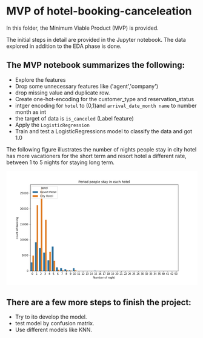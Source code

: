 # MVP of hotel-booking-canceleation

In this folder, the Minimum Viable Product (MVP) is provided. 

The initial steps in detail are provided in the Jupyter notebook. 
The data explored in addition to the EDA phase is done. 

## The MVP notebook summarizes the following: 
- Explore the features 
- Drop some unnecessary features like ('agent','company')
- drop missing value and duplicate row.
- Create one-hot-encoding for the customer_type and reservation_status
- intger encoding for ```hotel``` to (0,1)and ```arrival_date_month name``` to number month as int 
- the target of data is ```is_canceled``` (Label feature)
- Apply the ```LogisticRegression```
- Train and test a LogisticRegressions model to classify the data and got 1.0


The following figure illustrates the number of nights people stay in city hotel has more vacationers for the short term 
and resort hotel a different rate, between 1 to 5 nights for staying long term.

![pos_neg_sent](https://github.com/JawaherJamaan/hotel-booking-Data-Science/blob/main/MVP/Period%20stay.png)


## There are a few more steps to finish the project: 
- Try to ito develop the model. 
- test model by confusion matrix.
- Use different models like KNN. 

